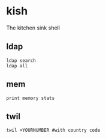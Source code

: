 # kish
The kitchen sink shell

## ldap
```
ldap search
ldap all
```
## mem
```
print memory stats
```
## twil
```
twil +YOURNUMBER #with country code
```


